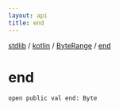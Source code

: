 ```yaml
---
layout: api
title: end
---
```

[stdlib](../../index.md) / [kotlin](../index.md) / [ByteRange](index.md) / [end](end.md)

# end

```
open public val end: Byte
```

